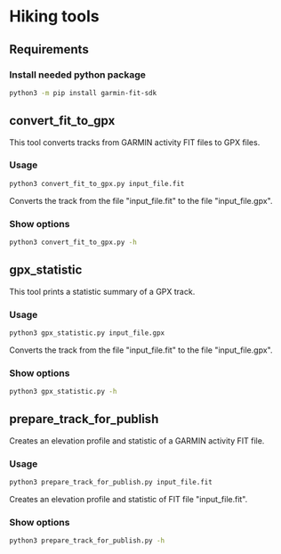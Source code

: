 # Hiking tools

## Requirements

### Install needed python package
```bash
python3 -m pip install garmin-fit-sdk
```

## convert_fit_to_gpx

This tool converts tracks from GARMIN activity FIT files to GPX files.

### Usage
```bash
python3 convert_fit_to_gpx.py input_file.fit
```
Converts the track from the file "input_file.fit" to the file "input_file.gpx".

### Show options
```bash
python3 convert_fit_to_gpx.py -h
```

## gpx_statistic

This tool prints a statistic summary of a GPX track.

### Usage
```bash
python3 gpx_statistic.py input_file.gpx
```
Converts the track from the file "input_file.fit" to the file "input_file.gpx".

### Show options
```bash
python3 gpx_statistic.py -h
```

## prepare_track_for_publish

Creates an elevation profile and statistic of a GARMIN activity FIT file.

### Usage
```bash
python3 prepare_track_for_publish.py input_file.fit
```
Creates an elevation profile and statistic of FIT file "input_file.fit".

### Show options
```bash
python3 prepare_track_for_publish.py -h
```

